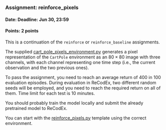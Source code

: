 ### Assignment: reinforce_pixels
#### Date: Deadline: Jun 30, 23:59
#### Points: 2 points

This is a continuation of the `reinforce` or `reinforce_baseline` assignments.

The supplied [cart_pole_pixels_environment.py](https://github.com/ufal/npfl114/tree/master/labs/13/cart_pole_pixels_environment.py)
generates a pixel representation of the `CartPole` environment
as an $80×80$ image with three channels, with each channel representing one time step
(i.e., the current observation and the two previous ones).

To pass the assignment, you need to reach an average return of 400 in 100
evaluation episodes. During evaluation in ReCodEx, two different random seeds
will be employed, and you need to reach the required return on all of them. Time
limit for each test is 10 minutes.

You should probably train the model locally and submit the already pretrained
model to ReCodEx.

You can start with the
[reinforce_pixels.py](https://github.com/ufal/npfl114/tree/master/labs/13/reinforce_pixels.py)
template using the correct environment.
